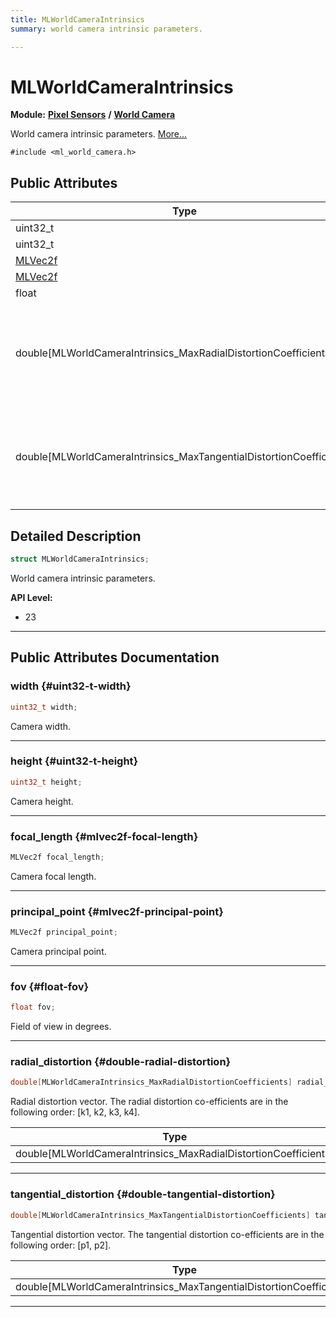 ```yaml
---
title: MLWorldCameraIntrinsics
summary: world camera intrinsic parameters. 

---
```


# MLWorldCameraIntrinsics

**Module:** **[Pixel Sensors](/versioned_docs/version-02-Aug-2023/api-ref/api/Modules/group___pixel_sensors/group___pixel_sensors.md)** **/** **[World Camera](/versioned_docs/version-02-Aug-2023/api-ref/api/Modules/group___pixel_sensors/group___w_cam/group___w_cam.md)**



World camera intrinsic parameters.  [More...](#detailed-description)


`#include <ml_world_camera.h>`

## Public Attributes

| Type           | Name           |
| -------------- | -------------- |
| uint32_t | **[width](/versioned_docs/version-02-Aug-2023/api-ref/api/Modules/group___pixel_sensors/group___w_cam/struct_m_l_world_camera_intrinsics.md#uint32-t-width)**  |
| uint32_t | **[height](/versioned_docs/version-02-Aug-2023/api-ref/api/Modules/group___pixel_sensors/group___w_cam/struct_m_l_world_camera_intrinsics.md#uint32-t-height)**  |
| [MLVec2f](/versioned_docs/version-02-Aug-2023/api-ref/api/Modules/group___common/struct_m_l_vec2f.md) | **[focal_length](/versioned_docs/version-02-Aug-2023/api-ref/api/Modules/group___pixel_sensors/group___w_cam/struct_m_l_world_camera_intrinsics.md#mlvec2f-focal-length)**  |
| [MLVec2f](/versioned_docs/version-02-Aug-2023/api-ref/api/Modules/group___common/struct_m_l_vec2f.md) | **[principal_point](/versioned_docs/version-02-Aug-2023/api-ref/api/Modules/group___pixel_sensors/group___w_cam/struct_m_l_world_camera_intrinsics.md#mlvec2f-principal-point)**  |
| float | **[fov](/versioned_docs/version-02-Aug-2023/api-ref/api/Modules/group___pixel_sensors/group___w_cam/struct_m_l_world_camera_intrinsics.md#float-fov)**  |
| double[MLWorldCameraIntrinsics_MaxRadialDistortionCoefficients] | **[radial_distortion](/versioned_docs/version-02-Aug-2023/api-ref/api/Modules/group___pixel_sensors/group___w_cam/struct_m_l_world_camera_intrinsics.md#double-radial-distortion)** <br></br>Radial distortion vector. The radial distortion co-efficients are in the following order: [k1, k2, k3, k4].  |
| double[MLWorldCameraIntrinsics_MaxTangentialDistortionCoefficients] | **[tangential_distortion](/versioned_docs/version-02-Aug-2023/api-ref/api/Modules/group___pixel_sensors/group___w_cam/struct_m_l_world_camera_intrinsics.md#double-tangential-distortion)** <br></br>Tangential distortion vector. The tangential distortion co-efficients are in the following order: [p1, p2].  |

## Detailed Description

```cpp
struct MLWorldCameraIntrinsics;
```

World camera intrinsic parameters. 




**API Level:**
  * 23




-----------
## Public Attributes Documentation

### width {#uint32-t-width}

```cpp
uint32_t width;
```


Camera width. 





-----------

### height {#uint32-t-height}

```cpp
uint32_t height;
```


Camera height. 





-----------

### focal_length {#mlvec2f-focal-length}

```cpp
MLVec2f focal_length;
```


Camera focal length. 





-----------

### principal_point {#mlvec2f-principal-point}

```cpp
MLVec2f principal_point;
```


Camera principal point. 





-----------

### fov {#float-fov}

```cpp
float fov;
```


Field of view in degrees. 





-----------

### radial_distortion {#double-radial-distortion}

```cpp
double[MLWorldCameraIntrinsics_MaxRadialDistortionCoefficients] radial_distortion;
```

Radial distortion vector. The radial distortion co-efficients are in the following order: [k1, k2, k3, k4]. 


| Type | Description |
|--|--|
| double[MLWorldCameraIntrinsics_MaxRadialDistortionCoefficients] | [MLWorldCameraIntrinsics_MaxRadialDistortionCoefficients] |






-----------

### tangential_distortion {#double-tangential-distortion}

```cpp
double[MLWorldCameraIntrinsics_MaxTangentialDistortionCoefficients] tangential_distortion;
```

Tangential distortion vector. The tangential distortion co-efficients are in the following order: [p1, p2]. 


| Type | Description |
|--|--|
| double[MLWorldCameraIntrinsics_MaxTangentialDistortionCoefficients] | [MLWorldCameraIntrinsics_MaxTangentialDistortionCoefficients] |






-----------


